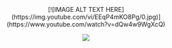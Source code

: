 <div align="center">
[![IMAGE ALT TEXT HERE](https://img.youtube.com/vi/EEqP4mKO8Pg/0.jpg)](https://www.youtube.com/watch?v=dQw4w9WgXcQ)

![](https://github-readme-streak-stats.herokuapp.com/?user=irizkyw&theme=tokyonight&hide_border=false)

</div>
